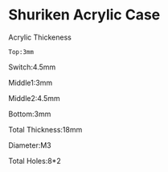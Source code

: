 # Shuriken Acrylic Case
Acrylic Thickeness

    Top:3mm

 Switch:4.5mm

Middle1:3mm

Middle2:4.5mm

 Bottom:3mm

Total Thickness:18mm



Diameter:M3

Total Holes:8*2